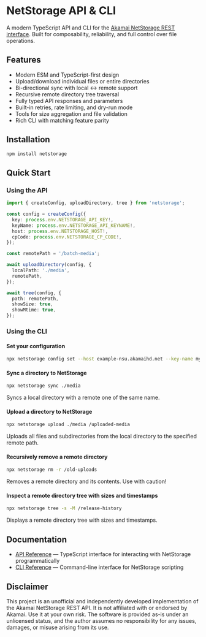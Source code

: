 # NetStorage API & CLI

A modern TypeScript API and CLI for the [Akamai NetStorage REST interface](https://techdocs.akamai.com/netstorage-usage/reference/api). Built for composability, reliability, and full control over file operations.

## Features

- Modern ESM and TypeScript-first design
- Upload/download individual files or entire directories
- Bi-directional sync with local ↔ remote support
- Recursive remote directory tree traversal
- Fully typed API responses and parameters
- Built-in retries, rate limiting, and dry-run mode
- Tools for size aggregation and file validation
- Rich CLI with matching feature parity

## Installation

```bash
npm install netstorage
```

## Quick Start

### Using the API

```ts
import { createConfig, uploadDirectory, tree } from 'netstorage';

const config = createConfig({
  key: process.env.NETSTORAGE_API_KEY!,
  keyName: process.env.NETSTORAGE_API_KEYNAME!,
  host: process.env.NETSTORAGE_HOST!,
  cpCode: process.env.NETSTORAGE_CP_CODE!,
});

const remotePath = '/batch-media';

await uploadDirectory(config, {
  localPath: './media',
  remotePath,
});

await tree(config, {
  path: remotePath,
  showSize: true,
  showMtime: true,
});
```

### Using the CLI

#### Set your configuration

```bash
npx netstorage config set --host example-nsu.akamaihd.net --key-name my-key --key abc123
```

#### Sync a directory to NetStorage

```bash
npx netstorage sync ./media
```

Syncs a local directory with a remote one of the same name.

#### Upload a directory to NetStorage

```bash
npx netstorage upload ./media /uploaded-media
```

Uploads all files and subdirectories from the local directory to the specified remote path.

#### Recursively remove a remote directory

```bash
npx netstorage rm -r /old-uploads
```

Removes a remote directory and its contents. Use with caution!

#### Inspect a remote directory tree with sizes and timestamps

```bash
npx netstorage tree -s -M /release-history
```

Displays a remote directory tree with sizes and timestamps.

## Documentation

- [API Reference](./docs/API.md) — TypeScript interface for interacting with NetStorage programmatically
- [CLI Reference](./docs/CLI.md) — Command-line interface for NetStorage scripting

## Disclaimer

This project is an unofficial and independently developed implementation of the Akamai NetStorage REST API. It is not affiliated with or endorsed by Akamai. Use it at your own risk. The software is provided as-is under an unlicensed status, and the author assumes no responsibility for any issues, damages, or misuse arising from its use.
